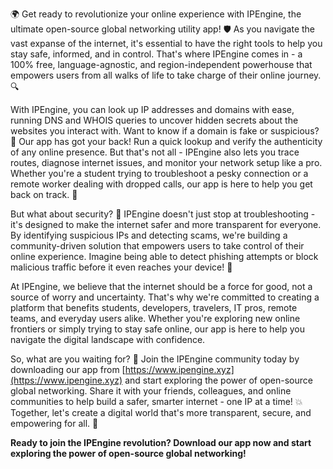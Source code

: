 🌍 Get ready to revolutionize your online experience with IPEngine, the ultimate open-source global networking utility app! 🛡️ As you navigate the vast expanse of the internet, it's essential to have the right tools to help you stay safe, informed, and in control. That's where IPEngine comes in - a 100% free, language-agnostic, and region-independent powerhouse that empowers users from all walks of life to take charge of their online journey. 🔍

With IPEngine, you can look up IP addresses and domains with ease, running DNS and WHOIS queries to uncover hidden secrets about the websites you interact with. Want to know if a domain is fake or suspicious? 🤔 Our app has got your back! Run a quick lookup and verify the authenticity of any online presence. But that's not all - IPEngine also lets you trace routes, diagnose internet issues, and monitor your network setup like a pro. Whether you're a student trying to troubleshoot a pesky connection or a remote worker dealing with dropped calls, our app is here to help you get back on track. 📡

But what about security? 💪 IPEngine doesn't just stop at troubleshooting - it's designed to make the internet safer and more transparent for everyone. By identifying suspicious IPs and detecting scams, we're building a community-driven solution that empowers users to take control of their online experience. Imagine being able to detect phishing attempts or block malicious traffic before it even reaches your device! 🚀

At IPEngine, we believe that the internet should be a force for good, not a source of worry and uncertainty. That's why we're committed to creating a platform that benefits students, developers, travelers, IT pros, remote teams, and everyday users alike. Whether you're exploring new online frontiers or simply trying to stay safe online, our app is here to help you navigate the digital landscape with confidence.

So, what are you waiting for? 🎉 Join the IPEngine community today by downloading our app from [https://www.ipengine.xyz](https://www.ipengine.xyz) and start exploring the power of open-source global networking. Share it with your friends, colleagues, and online communities to help build a safer, smarter internet - one IP at a time! 💥 Together, let's create a digital world that's more transparent, secure, and empowering for all. 🌈

**Ready to join the IPEngine revolution? Download our app now and start exploring the power of open-source global networking!**